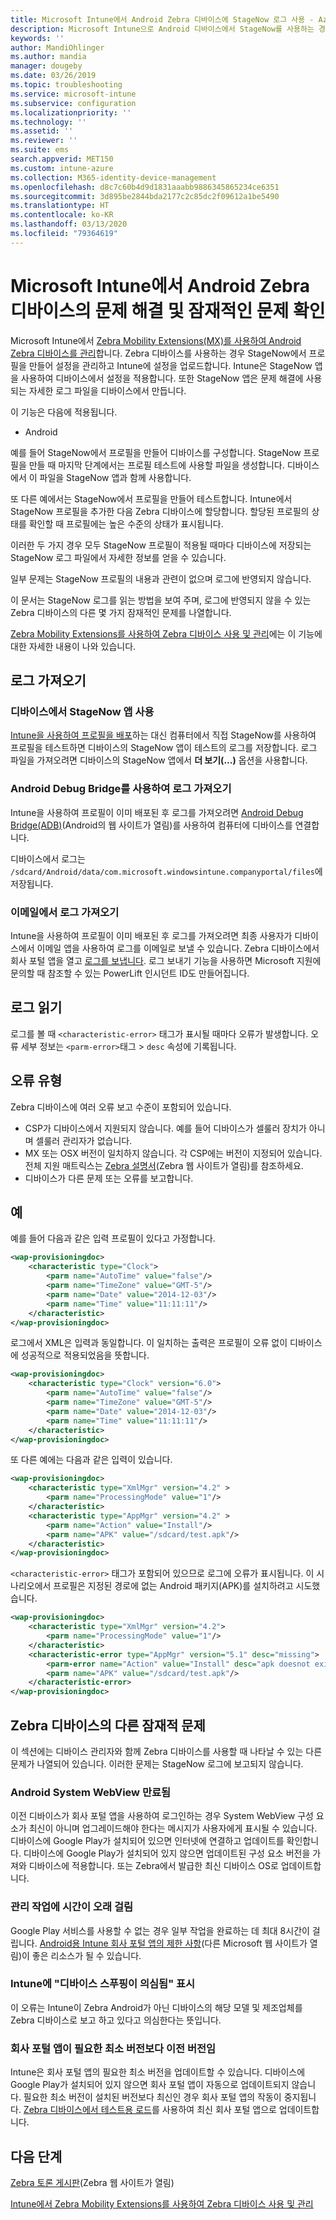 ```yaml
---
title: Microsoft Intune에서 Android Zebra 디바이스에 StageNow 로그 사용 - Azure | Microsoft Docs
description: Microsoft Intune으로 Android 디바이스에서 StageNow를 사용하는 경우의 일반적인 문제 및 해결 방법을 참조하세요. 또한 로그를 가져오는 방법을 알아보고 성공 또는 오류에 대한 로그를 읽는 방법의 예를 확인합니다.
keywords: ''
author: MandiOhlinger
ms.author: mandia
manager: dougeby
ms.date: 03/26/2019
ms.topic: troubleshooting
ms.service: microsoft-intune
ms.subservice: configuration
ms.localizationpriority: ''
ms.technology: ''
ms.assetid: ''
ms.reviewer: ''
ms.suite: ems
search.appverid: MET150
ms.custom: intune-azure
ms.collection: M365-identity-device-management
ms.openlocfilehash: d8c7c60b4d9d1831aaabb9886345865234ce6351
ms.sourcegitcommit: 3d895be2844bda2177c2c85dc2f09612a1be5490
ms.translationtype: HT
ms.contentlocale: ko-KR
ms.lasthandoff: 03/13/2020
ms.locfileid: "79364619"
---
```

# <a name="troubleshoot-and-see-potential-issues-on-android-zebra-devices-in-microsoft-intune"></a>Microsoft Intune에서 Android Zebra 디바이스의 문제 해결 및 잠재적인 문제 확인



Microsoft Intune에서 [Zebra Mobility Extensions(MX)를 사용하여 Android Zebra 디바이스를 관리](android-zebra-mx-overview.md)합니다. Zebra 디바이스를 사용하는 경우 StageNow에서 프로필을 만들어 설정을 관리하고 Intune에 설정을 업로드합니다. Intune은 StageNow 앱을 사용하여 디바이스에서 설정을 적용합니다. 또한 StageNow 앱은 문제 해결에 사용되는 자세한 로그 파일을 디바이스에서 만듭니다.

이 기능은 다음에 적용됩니다.

- Android

예를 들어 StageNow에서 프로필을 만들어 디바이스를 구성합니다. StageNow 프로필을 만들 때 마지막 단계에서는 프로필 테스트에 사용할 파일을 생성합니다. 디바이스에서 이 파일을 StageNow 앱과 함께 사용합니다.

또 다른 예에서는 StageNow에서 프로필을 만들어 테스트합니다. Intune에서 StageNow 프로필을 추가한 다음 Zebra 디바이스에 할당합니다. 할당된 프로필의 상태를 확인할 때 프로필에는 높은 수준의 상태가 표시됩니다.

이러한 두 가지 경우 모두 StageNow 프로필이 적용될 때마다 디바이스에 저장되는 StageNow 로그 파일에서 자세한 정보를 얻을 수 있습니다.

일부 문제는 StageNow 프로필의 내용과 관련이 없으며 로그에 반영되지 않습니다.

이 문서는 StageNow 로그를 읽는 방법을 보여 주며, 로그에 반영되지 않을 수 있는 Zebra 디바이스의 다른 몇 가지 잠재적인 문제를 나열합니다.

[Zebra Mobility Extensions를 사용하여 Zebra 디바이스 사용 및 관리](android-zebra-mx-overview.md)에는 이 기능에 대한 자세한 내용이 나와 있습니다.

## <a name="get-the-logs"></a>로그 가져오기

### <a name="use-the-stagenow-app-on-the-device"></a>디바이스에서 StageNow 앱 사용
[Intune을 사용하여 프로필을 배포](android-zebra-mx-overview.md#step-4-create-a-device-management-profile-in-stagenow)하는 대신 컴퓨터에서 직접 StageNow를 사용하여 프로필을 테스트하면 디바이스의 StageNow 앱이 테스트의 로그를 저장합니다. 로그 파일을 가져오려면 디바이스의 StageNow 앱에서 **더 보기(...)** 옵션을 사용합니다.

### <a name="get-logs-using-android-debug-bridge"></a>Android Debug Bridge를 사용하여 로그 가져오기
Intune을 사용하여 프로필이 이미 배포된 후 로그를 가져오려면 [Android Debug Bridge(ADB)](https://developer.android.com/studio/command-line/adb)(Android의 웹 사이트가 열림)를 사용하여 컴퓨터에 디바이스를 연결합니다.

디바이스에서 로그는 `/sdcard/Android/data/com.microsoft.windowsintune.companyportal/files`에 저장됩니다.

### <a name="get-logs-from-email"></a>이메일에서 로그 가져오기
Intune을 사용하여 프로필이 이미 배포된 후 로그를 가져오려면 최종 사용자가 디바이스에서 이메일 앱을 사용하여 로그를 이메일로 보낼 수 있습니다. Zebra 디바이스에서 회사 포털 앱을 열고 [로그를 보냅니다](https://docs.microsoft.com/user-help/send-logs-to-your-it-admin-by-email-android). 로그 보내기 기능을 사용하면 Microsoft 지원에 문의할 때 참조할 수 있는 PowerLift 인시던트 ID도 만들어집니다.

## <a name="read-the-logs"></a>로그 읽기

로그를 볼 때 `<characteristic-error>` 태그가 표시될 때마다 오류가 발생합니다. 오류 세부 정보는 `<parm-error>`태그 > `desc` 속성에 기록됩니다.

## <a name="error-types"></a>오류 유형

Zebra 디바이스에 여러 오류 보고 수준이 포함되어 있습니다.

- CSP가 디바이스에서 지원되지 않습니다. 예를 들어 디바이스가 셀룰러 장치가 아니며 셀룰러 관리자가 없습니다.
- MX 또는 OSX 버전이 일치하지 않습니다. 각 CSP에는 버전이 지정되어 있습니다. 전체 지원 매트릭스는 [Zebra 설명서](http://techdocs.zebra.com/mx/)(Zebra 웹 사이트가 열림)를 참조하세요.
- 디바이스가 다른 문제 또는 오류를 보고합니다.

## <a name="examples"></a>예

예를 들어 다음과 같은 입력 프로필이 있다고 가정합니다.

```xml
<wap-provisioningdoc>
    <characteristic type="Clock">
        <parm name="AutoTime" value="false"/>
        <parm name="TimeZone" value="GMT-5"/>
        <parm name="Date" value="2014-12-03"/>
        <parm name="Time" value="11:11:11"/>
    </characteristic>
</wap-provisioningdoc>
```

로그에서 XML은 입력과 동일합니다. 이 일치하는 출력은 프로필이 오류 없이 디바이스에 성공적으로 적용되었음을 뜻합니다.

```xml
<wap-provisioningdoc>
    <characteristic type="Clock" version="6.0">
        <parm name="AutoTime" value="false"/>
        <parm name="TimeZone" value="GMT-5"/>
        <parm name="Date" value="2014-12-03"/>
        <parm name="Time" value="11:11:11"/>
    </characteristic>
</wap-provisioningdoc>
```

또 다른 예에는 다음과 같은 입력이 있습니다.

```xml
<wap-provisioningdoc>
    <characteristic type="XmlMgr" version="4.2" >
        <parm name="ProcessingMode" value="1"/>
    </characteristic>
    <characteristic type="AppMgr" version="4.2" >
        <parm name="Action" value="Install"/>
        <parm name="APK" value="/sdcard/test.apk"/>
    </characteristic>
</wap-provisioningdoc>
```

`<characteristic-error>` 태그가 포함되어 있으므로 로그에 오류가 표시됩니다. 이 시나리오에서 프로필은 지정된 경로에 없는 Android 패키지(APK)를 설치하려고 시도했습니다.

```xml
<wap-provisioningdoc>
    <characteristic type="XmlMgr" version="4.2">
        <parm name="ProcessingMode" value="1"/>
    </characteristic>
    <characteristic-error type="AppMgr" version="5.1" desc="missing">
        <parm-error name="Action" value="Install" desc="apk doesnot exist in the path"/>
        <parm name="APK" value="/sdcard/test.apk"/>
    </characteristic-error>
</wap-provisioningdoc>
```

## <a name="other-potential-issues-with-zebra-devices"></a>Zebra 디바이스의 다른 잠재적 문제

이 섹션에는 디바이스 관리자와 함께 Zebra 디바이스를 사용할 때 나타날 수 있는 다른 문제가 나열되어 있습니다. 이러한 문제는 StageNow 로그에 보고되지 않습니다.

### <a name="android-system-webview-is-out-of-date"></a>Android System WebView 만료됨

이전 디바이스가 회사 포털 앱을 사용하여 로그인하는 경우 System WebView 구성 요소가 최신이 아니며 업그레이드해야 한다는 메시지가 사용자에게 표시될 수 있습니다. 디바이스에 Google Play가 설치되어 있으면 인터넷에 연결하고 업데이트를 확인합니다. 디바이스에 Google Play가 설치되어 있지 않으면 업데이트된 구성 요소 버전을 가져와 디바이스에 적용합니다. 또는 Zebra에서 발급한 최신 디바이스 OS로 업데이트합니다.

### <a name="management-actions-take-a-long-time"></a>관리 작업에 시간이 오래 걸림

Google Play 서비스를 사용할 수 없는 경우 일부 작업을 완료하는 데 최대 8시간이 걸립니다. [Android용 Intune 회사 포털 앱의 제한 사항](https://support.microsoft.com/help/3211588/limitations-of-intune-company-portal-app-for-android-in-china)(다른 Microsoft 웹 사이트가 열림)이 좋은 리소스가 될 수 있습니다.

### <a name="device-spoofing-suspected-shows-in-intune"></a>Intune에 "디바이스 스푸핑이 의심됨" 표시

이 오류는 Intune이 Zebra Android가 아닌 디바이스의 해당 모델 및 제조업체를 Zebra 디바이스로 보고 하고 있다고 의심한다는 뜻입니다.

### <a name="company-portal-app-is-older-than-minimum-required-version"></a>회사 포털 앱이 필요한 최소 버전보다 이전 버전임

Intune은 회사 포털 앱의 필요한 최소 버전을 업데이트할 수 있습니다. 디바이스에 Google Play가 설치되어 있지 않으면 회사 포털 앱이 자동으로 업데이트되지 않습니다. 필요한 최소 버전이 설치된 버전보다 최신인 경우 회사 포털 앱의 작동이 중지됩니다. [Zebra 디바이스에서 테스트용 로드](android-zebra-mx-overview.md#sideload-the-company-portal-app)를 사용하여 최신 회사 포털 앱으로 업데이트합니다.

## <a name="next-steps"></a>다음 단계

[Zebra 토론 게시판](https://developer.zebra.com/community/home/discussions)(Zebra 웹 사이트가 열림)

[Intune에서 Zebra Mobility Extensions를 사용하여 Zebra 디바이스 사용 및 관리](android-zebra-mx-overview.md)
